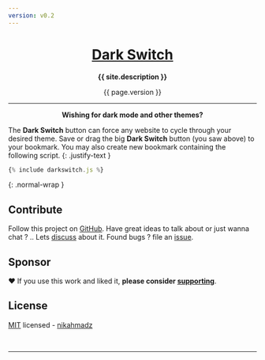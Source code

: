 ```yaml
---
version: v0.2
---
```

<div class="hero-1">
<h1 align="center" class="-title">
<a class="darkswitch" href="{% include darkswitch.js %}">Dark Switch</a>
</h1>
<p align="center" class="-desc"><b>{{ site.description }}</b></p>
<div class="-verpos"><div class="-ver" align="center">{{ page.version }}</div></div>
</div>
<script src="{{ site.github.url }}/assets/js/darkswitch.js?v={{ site.github.build_revision }}"></script>

***

<p align="center"><b>Wishing for dark mode and other themes?</b></p>

The **Dark Switch** button can force any website to cycle through your desired theme.
Save or drag the big **Dark Switch** button (you saw above) to your bookmark.
You may also create new bookmark containing the following script.
{: .justify-text }

```js
{% include darkswitch.js %}
```
{: .normal-wrap }

## Contribute

Follow this project on [GitHub][github].
Have great ideas to talk about or just wanna chat ? .. Lets [discuss][] about it.
Found bugs ? file an [issue][].

[github]: https://github.com/nikahmadz/dark-switch/ "Follow this project"
[discuss]: https://github.com/nikahmadz/dark-switch/discussions "Go to Discussions"
[issue]: https://github.com/nikahmadz/dark-switch/issues "Go to Issues"

## Sponsor

❤️ If you use this work and liked it, **please consider [supporting][pay]**.

[pay]: https://nikahmadz.github.io/#!pay "See payment options"

## License

[MIT][] licensed - [nikahmadz][]

[MIT]: https://github.com/nikahmadz/dark-switch/blob/main/LICENSE "View license"
[nikahmadz]: https://nikahmadz.github.io "Visit my website"

&nbsp;

***

